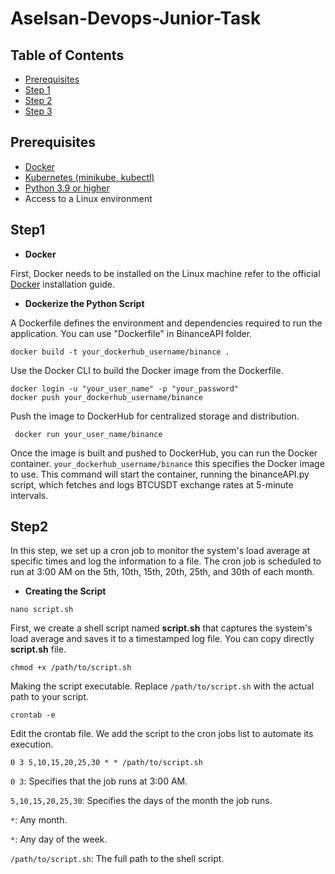 # Aselsan-Devops-Junior-Task
## Table of Contents
- [Prerequisites](#prerequisites)
- [Step 1](#step1)
- [Step 2](#step2)
- [Step 3](#step3)

## Prerequisites
- [Docker](https://docs.docker.com/engine/install/)
- [Kubernetes (minikube, kubectl)](https://kubernetes.io/docs/setup/)
- [Python 3.9 or higher](https://www.python.org/downloads/)
- Access to a Linux environment

## Step1
- **Docker**

First, Docker needs to be installed on the Linux machine refer to the official [Docker](https://docs.docker.com/engine/install/) installation guide.

- **Dockerize the Python Script**

A Dockerfile defines the environment and dependencies required to run the application. You can use "Dockerfile" in BinanceAPI folder.
```
docker build -t your_dockerhub_username/binance .
```
Use the Docker CLI to build the Docker image from the Dockerfile.
  ```
docker login -u "your_user_name" -p "your_password"
docker push your_dockerhub_username/binance
```
Push the image to DockerHub for centralized storage and distribution.
```
 docker run your_user_name/binance
```
Once the image is built and pushed to DockerHub, you can run the Docker container. `your_dockerhub_username/binance` this specifies the Docker image to use. This command will start the container, running the binanceAPI.py script, which fetches and logs BTCUSDT exchange rates at 5-minute intervals.

## Step2
In this step, we set up a cron job to monitor the system's load average at specific times and log the information to a file. The cron job is scheduled to run at 3:00 AM on the 5th, 10th, 15th, 20th, 25th, and 30th of each month.

- **Creating the Script**
```
nano script.sh
```
First, we create a shell script named **script.sh** that captures the system's load average and saves it to a timestamped log file. You can copy directly **script.sh** file.

``` 
chmod +x /path/to/script.sh
```
Making the script executable. Replace `/path/to/script.sh` with the actual path to your script.

```
crontab -e
```
Edit the crontab file. We add the script to the cron jobs list to automate its execution.

```
0 3 5,10,15,20,25,30 * * /path/to/script.sh
```
`0 3`: Specifies that the job runs at 3:00 AM.

`5,10,15,20,25,30`: Specifies the days of the month the job runs.

`*`: Any month.

`*`: Any day of the week.

 `/path/to/script.sh`: The full path to the shell script.
 







